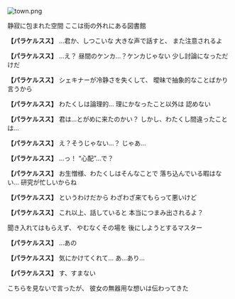 
![town.png](../images/backgrounds/town.png)

静寂に包まれた空間
ここは街の外れにある図書館

**【パラケルスス】**
…君か、しつこいな
大きな声で話すと、
また注意されるよ

**【パラケルスス】**
…え？
昼間のケンカ…？ケンカじゃない
少し討論になっただけだ

**【パラケルスス】**
シェキナーが冷静さを失くして、
曖昧で抽象的なことばかり言うから

**【パラケルスス】**
わたくしは論理的…
理にかなったこと以外は
認めない

**【パラケルスス】**
君は…とがめに来たのかい？
しかし、わたくし間違ったことは…

**【パラケルスス】**
え？そうじゃない…？
じゃあ…

**【パラケルスス】**
…っ！
“心配”…で？

**【パラケルスス】**
お生憎様、わたくしはそんなことで
落ち込んでいる暇はない…
研究が忙しいからね

**【パラケルスス】**
というわけだから
わざわざ来てもらって悪いけど

**【パラケルスス】**
これ以上、話していると
本当につまみ出されるよ？

聞き入れてはもらえず、
やむなくその場を
後にしようとするマスター

**【パラケルスス】**
…あの

**【パラケルスス】**
気にかけてくれて…
あ…あり…

**【パラケルスス】**
す、すまない

こちらを見ないで言ったが、
彼女の無器用な想いは伝わってきた
